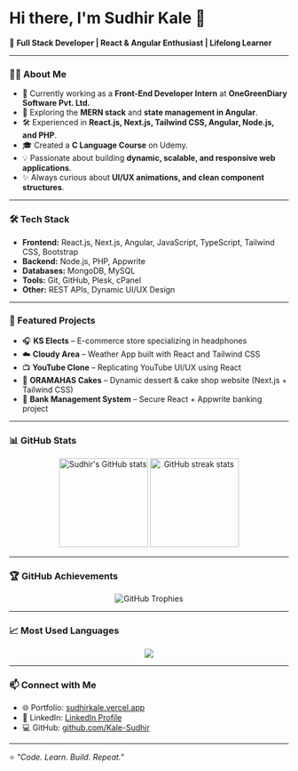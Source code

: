 # Hi there, I'm Sudhir Kale 👋

🚀 **Full Stack Developer | React & Angular Enthusiast | Lifelong Learner**

---

### 👨‍💻 About Me
- 💼 Currently working as a **Front-End Developer Intern** at **OneGreenDiary Software Pvt. Ltd.**
- 🌱 Exploring the **MERN stack** and **state management in Angular**.
- 🛠️ Experienced in **React.js, Next.js, Tailwind CSS, Angular, Node.js, and PHP**.
- 🎓 Created a **C Language Course** on Udemy.
- 💡 Passionate about building **dynamic, scalable, and responsive web applications**.
- ✨ Always curious about **UI/UX animations, and clean component structures**.

---

### 🛠️ Tech Stack
- **Frontend:** React.js, Next.js, Angular, JavaScript, TypeScript, Tailwind CSS, Bootstrap  
- **Backend:** Node.js, PHP, Appwrite  
- **Databases:** MongoDB, MySQL  
- **Tools:** Git, GitHub, Plesk, cPanel  
- **Other:** REST APIs, Dynamic UI/UX Design  

---

### 📌 Featured Projects
- 🎧 **KS Elects** – E-commerce store specializing in headphones  
- ☁️ **Cloudy Area** – Weather App built with React and Tailwind CSS  
- 📺 **YouTube Clone** – Replicating YouTube UI/UX using React  
- 🎂 **ORAMAHAS Cakes** – Dynamic dessert & cake shop website (Next.js + Tailwind CSS)  
- 🏦 **Bank Management System** – Secure React + Appwrite banking project  

---

### 📊 GitHub Stats
<p align="center">
  <img src="https://github-readme-stats.vercel.app/api?username=Kale-Sudhir&show_icons=true&count_private=true&theme=tokyonight&cache_seconds=1800&v=1&token=PAT_1" alt="Sudhir's GitHub stats" height="160"/>
  <img src="https://github-readme-streak-stats.herokuapp.com/?user=Kale-Sudhir&theme=tokyonight" alt="GitHub streak stats" height="160"/>
</p>

---

### 🏆 GitHub Achievements
<p align="center">
  <img src="https://github-profile-trophy.vercel.app/?username=Kale-Sudhir&theme=tokyonight&margin-w=10&margin-h=10" alt="GitHub Trophies"/>
</p>

---

### 📈 Most Used Languages
<p align="center">
<img src="https://github-readme-stats.vercel.app/api?username=Kale-Sudhir&show_icons=true&count_private=true&theme=tokyonight&cache_seconds=1800&v=2&token=PAT_1" />

</p>

---

### 📫 Connect with Me
- 🌐 Portfolio: [sudhirkale.vercel.app](https://sudhirkale.vercel.app/)  
- 💼 LinkedIn: [LinkedIn Profile](https://www.linkedin.com/in/sudhir-kale/)  
- 💻 GitHub: [github.com/Kale-Sudhir](https://github.com/Kale-Sudhir)  

---

⭐️ *"Code. Learn. Build. Repeat."*

